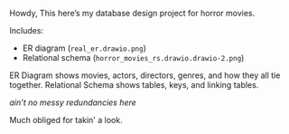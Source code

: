 Howdy, 
This here’s my database design project for horror movies.

Includes:
- ER diagram (`real_er.drawio.png`)
- Relational schema (`horror_movies_rs.drawio.drawio-2.png`)

ER Diagram shows movies, actors, directors, genres, and how they all tie together.
Relational Schema shows tables, keys, and linking tables.

*ain’t no messy redundancies here*

Much obliged for takin' a look.
